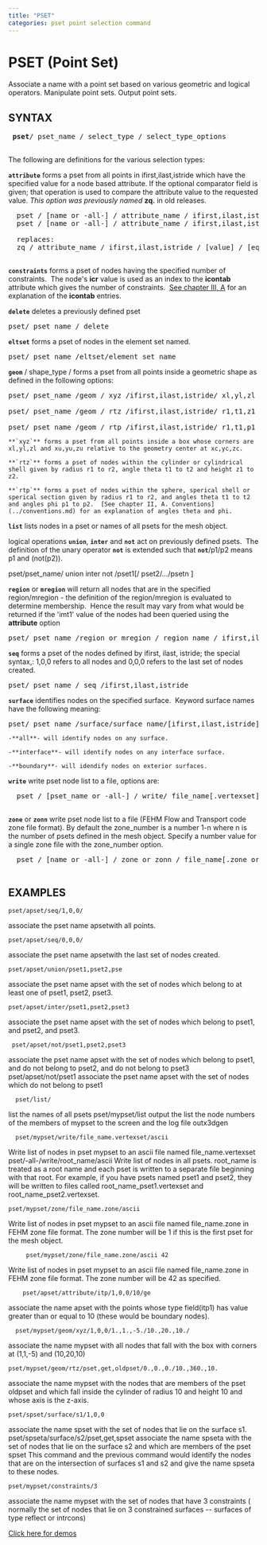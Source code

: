 ```yaml
---
title: "PSET"
categories: pset point selection command
---
```


# PSET (Point Set) #

 Associate a name with a point set based on various geometric and logical operators. Manipulate point sets. Output point sets.
 
 ## SYNTAX ##
 
 <pre>
 <b>pset</b>/ pset_name / select_type / select_type_options
 </pre>
 
 The following are definitions for the various selection types:
 
**`attribute`** forms a pset from all points in ifirst,ilast,istride which have the specified value for a node based
  attribute. If the optional comparator field is given; that operation is used to compare the attribute value to the requested value. *This option was previously named* **zq.** in old releases.
  <pre>
  pset / [name or -all-] / attribute_name / ifirst,ilast,istride / [eq or ne or lt or gt ] / [value]
  pset / [name or -all-] / attribute_name / ifirst,ilast,istride / [value] / [eq or ne or lt or gt ]
  
  replaces:
  zq / attribute_name / ifirst,ilast,istride / [value] / [eq or ne or lt or gt ]
  </pre>

**`constraints`** forms a pset of nodes having the specified number of constraints.  The node's **icr** value is used as an index to the **icontab** attribute which gives the number of constraints.  [See chapter III, A](../meshobject.md) for an explanation of the **icontab** entries.

**`delete`** deletes a previously defined pset
<pre>
pset/ pset_name / delete
</pre>

**`eltset`** forms a pset of nodes in the element set named.
<pre>
pset/ pset_name /eltset/element_set_name
</pre>


**`geom`** / shape_type / forms a pset from all points inside a geometric shape as defined in the following options:
<pre>
pset/ pset_name /geom / xyz /ifirst,ilast,istride/ xl,yl,zl / xu,yu,zu/ xcen,ycen,zcen

pset/ pset_name /geom / rtz /ifirst,ilast,istride/ r1,t1,z1 / r2,t2,z2/ xcen,ycen,zcen

pset/ pset_name /geom / rtp /ifirst,ilast,istride/ r1,t1,p1 / r2/t2/p2/ xcen,ycen,zcen
</pre>

    **`xyz`** forms a pset from all points inside a box whose corners are xl,yl,zl and xu,yu,zu relative to the geometry center at xc,yc,zc.

    **`rtz`** forms a pset of nodes within the cylinder or cylindrical shell given by radius r1 to r2, angle theta t1 to t2 and height z1 to z2.

    **`rtp`** forms a pset of nodes within the sphere, sperical shell or sperical section given by radius r1 to r2, and angles theta t1 to t2 and angles phi p1 to p2.  [See chapter II, A. Conventions](../conventions.md) for an explanation of angles theta and phi.
    

**`list`** lists nodes in a pset or names of all psets for the mesh object.

logical operations **`union`**, **`inter`** and **`not`** act on previously defined psets.  The definition of the unary operator **`not`** is extended such that **`not`**/p1/p2 means p1 and (not(p2)).
<p>
pset/pset_name/ union inter not /pset1[/ pset2/…/psetn ]
</p>

**`region`** or **`mregion`** will return all nodes
  that are in the specified region/mregion - the definition of the
  region/mregion is evaluated to determine membership.  Hence the
  result may vary from what would be returned if the 'imt1' value of
  the nodes had been queried using the **attribute** option
<pre>
pset/ pset_name /region or mregion / region_name / ifirst,ilast,istride
</pre>

 **`seq`** forms a pset of the nodes defined by ifirst, ilast, istride;
the special syntax,: 1,0,0 refers to all nodes and 0,0,0 refers to the last set of nodes created.
<pre>
pset/ pset_name / seq /ifirst,ilast,istride
</pre>

**`surface`** identifies nodes on the specified surface.  Keyword surface names have the following meaning:
<pre>
pset/ pset_name /surface/surface_name/[ifirst,ilast,istride]
</pre>

    -**all**- will identify nodes on any surface.

    -**interface**- will identify nodes on any interface surface.

    -**boundary**- will idendify nodes on exterior surfaces.
   

 **`write`** write pset node list to a file, options are:
<pre>
  pset / [pset_name or -all-] / write/ file_name[.vertexset] / [ascii or binary]
 </pre>

 **`zone`** or **`zonn`** write pset node list to a file (FEHM Flow and Transport code zone file format). By default the zone_number is a number 1-n where n is the number of psets defined in the mesh object. Specify a number value for a single zone file with the zone_number option. 
<pre>
  pset / [name or -all-] / zone or zonn / file_name[.zone or .zonn] / [ascii] [zone_number]
  </pre>

  
## EXAMPLES ##

    pset/apset/seq/1,0,0/

associate the pset name apsetwith all points.

    pset/apset/seq/0,0,0/

associate the pset name apsetwith the last set of nodes created.

    pset/apset/union/pset1,pset2,pse

associate the pset name apset with the set of nodes which belong to at least one of pset1, pset2, pset3.

    pset/apset/inter/pset1,pset2,pset3

 associate the pset name apset with the set of nodes which belong to pset1, and pset2, and pset3.

     pset/apset/not/pset1,pset2,pset3

 associate the pset name apset with the set of nodes which belong to pset1, and do not belong to pset2, and do not belong to pset3
pset/apset/not/pset1
 associate the pset name apset with the set of nodes which do not belong to pset1

      pset/list/

 list the names of all psets
pset/mypset/list
 output the list the node numbers of the members of mypset to the screen and the log file outx3dgen

      pset/mypset/write/file_name.vertexset/ascii

 Write list of nodes in pset mypset to an ascii file named file_name.vertexset
pset/-all-/write/root_name/ascii
Write list of nodes in all psets. root_name is treated as a root name and each pset is written to a separate file beginning with that root. For example, if you have psets named pset1 and pset2, they will be written to files called root_name_pset1.vertexset and root_name_pset2.vertexset.

    pset/mypset/zone/file_name.zone/ascii

 Write list of nodes in pset mypset to an ascii file named file_name.zone in FEHM zone file format. The zone number will be 1 if this is the first pset for the mesh object. 
 
         pset/mypset/zone/file_name.zone/ascii 42

Write list of nodes in pset mypset to an ascii file named file_name.zone in FEHM zone file format. The zone number will be 42 as specified.

        pset/apset/attribute/itp/1,0,0/10/ge
        
 associate the name apset with the points whose type field(itp1) has value greater than or equal to 10 (these would be boundary nodes).

      pset/mypset/geom/xyz/1,0,0/1.,1.,-5./10.,20.,10./

associate the name mypset with all nodes that fall with the box with corners at (1,1,-5) and (10,20,10)
  
    pset/mypset/geom/rtz/pset,get,oldpset/0.,0.,0./10.,360.,10.  

associate the name mypset with the nodes that are members of the pset oldpset and which fall inside the cylinder of radius 10 and height 10 and whose axis is the z-axis.

    pset/spset/surface/s1/1,0,0

associate the name spset with the set of nodes that lie on the surface s1.
pset/spseta/surface/s2/pset,get,spset
associate the name spseta with the set of nodes that lie on the surface s2 and which are members of the pset spset  This command and the previous command would identify the nodes that are on the intersection of surfaces s1 and s2 and give the name spseta to these nodes.

    pset/mypset/constraints/3

associate the name mypset with the set of nodes that have 3 constraints ( normally the set of nodes that lie on 3  constrained surfaces -- surfaces of type reflect or intrcons)

[Click here for demos](../demos/main_pset.md)
